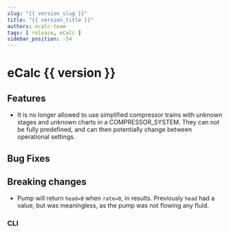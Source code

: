 ```yaml
---
slug: "{{ version_slug }}"
title: "{{ version_title }}"
authors: ecalc-team
tags: [ release, eCalc ]
sidebar_position: -54
---
```


# eCalc {{ version }}

## Features

- It is no longer allowed to use simplified compressor trains with unknown stages and unknown charts in a COMPRESSOR_SYSTEM. They can not be fully predefined, and can then potentially change between operational settings.

## Bug Fixes

## Breaking changes

- Pump will return `head=0` when `rate=0`, in results. Previously `head` had a value, but was meaningless, as the pump was not flowing any fluid.

### CLI
